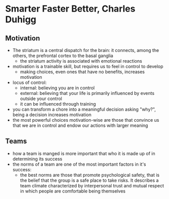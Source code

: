 # Smarter Faster Better, Charles Duhigg
## Motivation
- The striatum is a central dispatch for the brain: it connects, among the others, the prefrontal cortex to the basal ganglia
    - the striatum activity is associated with emotional reactions
- motivation is a trainable skill, but requires us to feel in control to develop
    - making choices, even ones that have no benefits, increases motivation
- locus of control:
    - internal: believing you are in control
    - external: believing that your life is primarily influenced by events outside your control
    - it can be influenced through training
- you can transform a chore into a meaningful decision asking "why?", being a decision increases motivation
- the most powerful choices motivation-wise are those that convince us that we are in control and endow our actions with larger meaning

## Teams
- how a team is manged is more important that who it is made up of in determining its success
- the norms of a team are one of the most important factors in it's success:
    - the best norms are those that promote psychological safety, that is the belief that the group is a safe place to take risks. It describes a team climate characterized by interpersonal trust and mutual respect in which people are comfortable being themselves 
